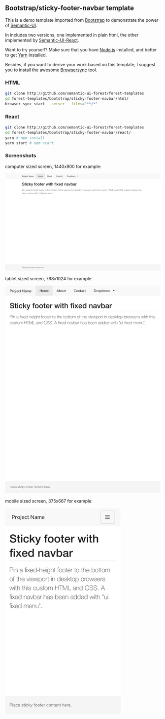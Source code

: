 ## Bootstrap/sticky-footer-navbar template

This is a demo template imported from
[Bootstrap](https://getbootstrap.com/docs/3.3/examples/sticky-footer-navbar/) to demonstrate
the power of [Semantic-UI](https://semantic-ui.com).

In includes two versions, one implemented in plain html, the other implemented
by [Semantic-UI-React](https://react.semantic-ui.com/).

Want to try yourself? Make sure that you have
[Node.js](https://nodejs.org/en/download/package-manager/) installed,
and better to get [Yarn](https://yarnpkg.com/) installed.

Besides, if you want to derive your work based on this template, I suggest you
to install the awesome [Browsersync](https://browsersync.io/) tool.

### HTML

```sh
git clone http://github.com/semantic-ui-forest/forest-templates
cd forest-templates/bootstrap/sticky-footer-navbar/html/
browser-sync start --server --files="**/*"
```

### React

```sh
git clone http://github.com/semantic-ui-forest/forest-templates
cd forest-templates/bootstrap/sticky-footer-navbar/react/
yarn # npm install
yarn start # npm start
```

### Screenshots

computer sized screen, 1440x900 for example:

<img src="./screenshots/sticky-footer-navbar-1440x900.png" width="1440">

tablet sized screen, 768x1024 for example:

<img src="./screenshots/sticky-footer-navbar-768x1024.png" width="768">

mobile sized screen, 375x667 for example:

<img src="./screenshots/sticky-footer-navbar-375x667.png" width="375">
